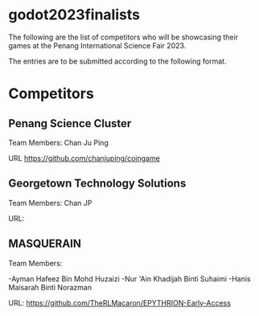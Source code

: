 # godot2023finalists

The following are the list of competitors who will be showcasing their games at the Penang International Science Fair 2023.

The entries are to be submitted according to the following format.

# Competitors

## Penang Science Cluster 

Team Members: Chan Ju Ping  

URL https://github.com/chanjuping/coingame

## Georgetown Technology Solutions

Team Members: Chan JP

URL:

## MASQUERAIN

Team Members: 

-Ayman Hafeez Bin Mohd Huzaizi
-Nur 'Ain Khadijah Binti Suhaimi
-Hanis Maisarah Binti Norazman

URL: https://github.com/TheRLMacaron/EPYTHRION-Early-Access

